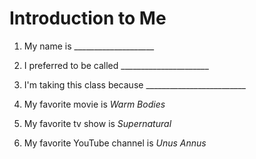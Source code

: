 # Introduction to Me

1. My name is ____________________

1. I preferred to be called ______________________

1. I'm taking this class because _________________________

1. My favorite movie is *Warm Bodies*

1. My favorite tv show is *Supernatural*

1. My favorite YouTube channel is *Unus Annus*

